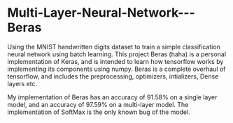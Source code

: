 # Multi-Layer-Neural-Network---Beras

Using the MNIST handwritten digits dataset to train a simple classification neural network using batch learning. 
This project Beras (haha) is a personal implementation of Keras, and is intended to learn how tensorflow works
by implementing its components using numpy. Beras is a complete overhaul of tensorflow, and includes the preprocessing, 
optimizers, intializers, Dense layers etc.

My implementation of Beras has an accuracy of 91.58% on a single layer model, and an accuracy of 97.59% on a multi-layer model.
The implementation of SoftMax is the only known bug of the model.
